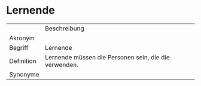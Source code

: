 # Lernende




<table>
    <tr>
        <td></td>
        <td>Beschreibung</td>
    </tr>
    <tr>
        <td>Akronym</td>
        <td></td>
    </tr>
    <tr>
        <td>Begriff</td>
        <td>Lernende</td>
    </tr>
    <tr>
        <td>Definition</td>
        <td>Lernende müssen die Personen sein, die die <a href="Engine-GE.md"></a>
        verwenden.</td>
    </tr>
   <tr>
        <td>Synonyme</td>
        <td></td>
    </tr>
</table>
